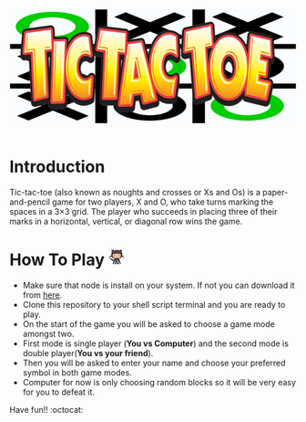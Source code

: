 [<img src="https://github.com/vprince001/tic_tac_toe/blob/master/images/tic_tac_toe.png" title="Tic-Tac-Toe" height="200" width="1000">](https://github.com/vprince001/tic_tac_toe/blob/master/images/tic_tac_toe
)&nbsp;

# Introduction
Tic-tac-toe (also known as noughts and crosses or Xs and Os) is a paper-and-pencil game for two players, X and O, who take turns marking the spaces in a 3×3 grid. The player who succeeds in placing three of their marks in a horizontal, vertical, or diagonal row wins the game.


# How To Play <img src="https://github.com/vprince001/tic_tac_toe/blob/master/images/swimming_octocat.gif" height="30" alt="Swimming Octocat" title="Swimming Octocat">
* Make sure that node is install on your system. If not you can download it from [here](https://nodejs.org/en/download/).
* Clone this repository to your shell script terminal and you are ready to play.
* On the start of the game you will be asked to choose a game mode amongst two.
* First mode is single player (**You vs Computer**) and the second mode is double player(**You vs your friend**).
* Then you will be asked to enter your name and choose your preferred symbol in both game modes.
* Computer for now is only choosing random blocks so it will be very easy for you to defeat it.

Have fun!! :octocat: 

